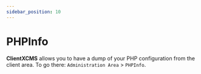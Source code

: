 ```yaml
---
sidebar_position: 10
---
```


# PHPInfo

**ClientXCMS** allows you to have a dump of your PHP configuration from the client area.
To go there: `Administration Area` > `PHPInfo`.